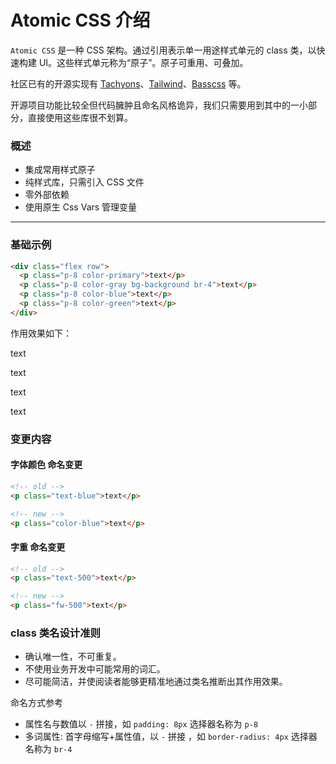 <script>
  import '@/lib'
</script>

# Atomic CSS 介绍

`Atomic CSS` 是一种 CSS 架构。通过引用表示单一用途样式单元的 class 类，以快速构建 UI。这些样式单元称为“原子”。原子可重用、可叠加。

社区已有的开源实现有 [Tachyons](https://tachyons.io/)、[Tailwind](https://tailwindcss.com/)、[Basscss](https://basscss.com/) 等。

开源项目功能比较全但代码臃肿且命名风格诡异，我们只需要用到其中的一小部分，直接使用这些库很不划算。

### 概述

- 集成常用样式原子
- 纯样式库，只需引入 CSS 文件
- 零外部依赖
- 使用原生 Css Vars 管理变量

---

### 基础示例

```html
<div class="flex row">
  <p class="p-8 color-primary">text</p>
  <p class="p-8 color-gray bg-background br-4">text</p>
  <p class="p-8 color-blue">text</p>
  <p class="p-8 color-green">text</p>
</div>
```

作用效果如下：

<div class="flex row">
  <p class="p-8 color-primary">text</p>
  <p class="p-8 color-gray bg-background br-4">text</p>
  <p class="p-8 color-blue">text</p>
  <p class="p-8 color-green">text</p>
</div>

### 变更内容

#### 字体颜色 命名变更

```html
<!-- old -->
<p class="text-blue">text</p>

<!-- new -->
<p class="color-blue">text</p>
```

#### 字重 命名变更

```html
<!-- old -->
<p class="text-500">text</p>

<!-- new -->
<p class="fw-500">text</p>
```

### class 类名设计准则

- 确认唯一性，不可重复。
- 不使用业务开发中可能常用的词汇。
- 尽可能简洁，并使阅读者能够更精准地通过类名推断出其作用效果。

命名方式参考

- 属性名与数值以 `-` 拼接，如 `padding: 8px` 选择器名称为 `p-8`
- 多词属性: 首字母缩写+属性值，以 `-` 拼接 ，如 `border-radius: 4px` 选择器名称为 `br-4`
